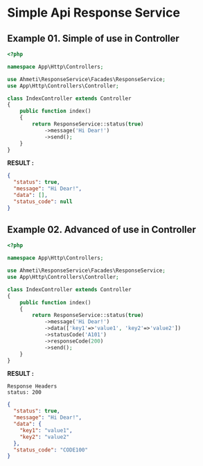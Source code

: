 # Simple Api Response Service

## Example 01. Simple of use in Controller
```php
<?php

namespace App\Http\Controllers;

use Ahmeti\ResponseService\Facades\ResponseService;
use App\Http\Controllers\Controller;

class IndexController extends Controller
{
    public function index()
    {
        return ResponseService::status(true)
            ->message('Hi Dear!')
            ->send();
    }
}
```
**RESULT :**
```json
{
  "status": true,
  "message": "Hi Dear!",
  "data": [],
  "status_code": null
}
```

## Example 02. Advanced of use in Controller
```php
<?php

namespace App\Http\Controllers;

use Ahmeti\ResponseService\Facades\ResponseService;
use App\Http\Controllers\Controller;

class IndexController extends Controller
{
    public function index()
    {
        return ResponseService::status(true)
            ->message('Hi Dear!')
            ->data(['key1'=>'value1', 'key2'=>'value2'])
            ->statusCode('A101')
            ->responseCode(200)
            ->send();
    }
}
```
**RESULT :**

```
Response Headers
status: 200
```
```json
{
  "status": true,
  "message": "Hi Dear!",
  "data": {
    "key1": "value1",
    "key2": "value2"
  },
  "status_code": "CODE100"
}
```
